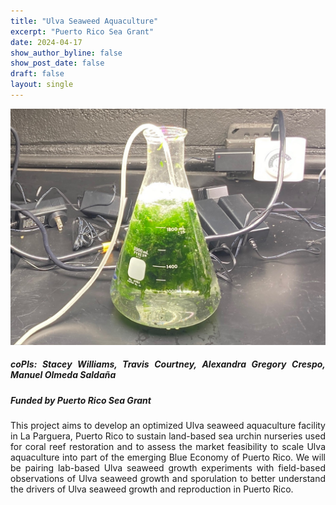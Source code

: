 ```yaml
---
title: "Ulva Seaweed Aquaculture"
excerpt: "Puerto Rico Sea Grant"
date: 2024-04-17
show_author_byline: false
show_post_date: false
draft: false
layout: single
---
```


<div style="text-align: center;">
<img src="featured-hex.png" width="600"> 
</div>

<div style="text-align: justify;">

##### coPIs: Stacey Williams, Travis Courtney, Alexandra Gregory Crespo, Manuel Olmeda Saldaña
##### Funded by Puerto Rico Sea Grant

This project aims to develop an optimized Ulva seaweed aquaculture facility in La Parguera, Puerto Rico to sustain land-based sea urchin nurseries used for coral reef restoration and to assess the market feasibility to scale Ulva aquaculture into part of the emerging Blue Economy of Puerto Rico. We will be pairing lab-based Ulva seaweed growth experiments with field-based observations of Ulva seaweed growth and sporulation to better understand the drivers of Ulva seaweed growth and reproduction in Puerto Rico.

</div>